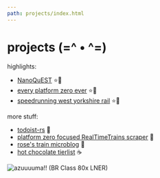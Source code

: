 ```yaml
---
path: projects/index.html
---
```

# projects (=^ • ^=)
highlights:

- [NanoQuEST](/projects/nano) ⭐🔬
- [every platform zero ever](/projects/plat0) ⭐🚆
- [speedrunning west yorkshire rail](/projects/wymetro) ⭐🚆

more stuff:

- [todoist-rs](/projects/todoist-rs) 🦀
- [platform zero focused RealTimeTrains scraper](/projects/plat0-scraper) 🦀
- [rose's train microblog](/train) 🚆
- [hot chocolate tierlist](/projects/hot-choc) ☕

![azuuuuma!! (BR Class 80x LNER)](/assets/azuuuma.webp "zoom! it's an azuma!")

